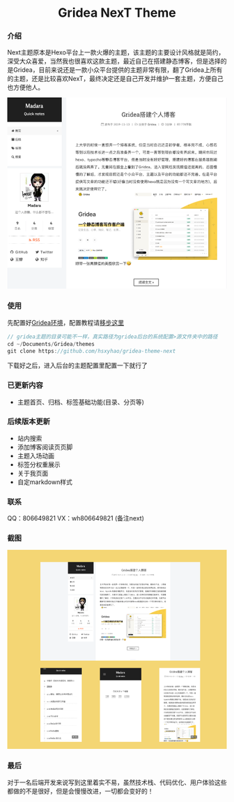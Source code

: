 <h1 align="center">
  Gridea NexT Theme
</h1>

### 介绍
Next主题原本是Hexo平台上一款火爆的主题，该主题的主要设计风格就是简约，深受大众喜爱，当然我也很喜欢这款主题，最近自己在搭建静态博客，但是选择的是Gridea，目前来说还是一款小众平台提供的主题非常有限，翻了Gridea上所有的主题，还是比较喜欢NexT，最终决定还是自己开发并维护一套主题，方便自己也方便他人。

![NexT主题预览](assets/images/preview.png)

### 使用
先配置好[Gridea环境](https://gridea.dev/docs/)，配置教程请[移步这里](https://hsxyhao.github.io/post/gridea-setup/)
```java
// gridea主题的目录可能不一样，真实路径为gridea后台的系统配置>源文件夹中的路径
cd ~/Documents/Gridea/themes
git clone https://github.com/hsxyhao/gridea-theme-next

```
下载好之后，进入后台的主题配置里配置一下就行了

### 已更新内容

+ 主题首页、归档、标签基础功能(目录、分页等)

### 后续版本更新
+ 站内搜索
+ 添加博客阅读页页脚
+ 主题入场动画
+ 标签分权重展示
+ 关于我页面
+ 自定markdown样式

### 联系
QQ：806649821
VX：wh806649821 (备注next)

### 截图
![NexT主题截图](assets/images/overview.png)
### 最后
对于一名后端开发来说写到这里着实不易，虽然技术栈、代码优化、用户体验这些都做的不是很好，但是会慢慢改进，一切都会变好的！
